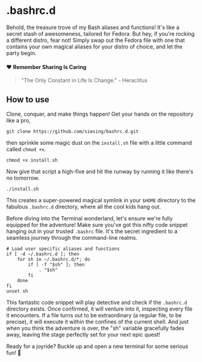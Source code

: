 # .bashrc.d
Behold, the treasure trove of my Bash aliases and functions! It's like a secret stash of awesomeness, tailored for Fedora. But hey, if you're rocking a different distro, fear not! Simply swap out the Fedora file with one that contains your own magical aliases for your distro of choice, and let the party begin. 

#### :heart: Remember Sharing Is Caring
> "The Only Constant in Life Is Change." - Heraclitus

## How to use
Clone, conquer, and make things happen! Get your hands on the repository like a pro, 
```console
git clone https://github.com/siesing/bashrc.d.git
```
then sprinkle some magic dust on the `install.sh` file with a little command called `chmod +x`.

```console
chmod +x install.sh
```

Now give that script a high-five and hit the runway by running it like there's no tomorrow.
```console
./install.sh
```
This creates a super-powered magical symlink in your `$HOME` directory to the fabulous `.bashrc.d` directory, where all the cool kids hang out.

Before diving into the Terminal wonderland, let's ensure we're fully equipped for the adventure! Make sure you've got this nifty code snippet hanging out in your trusted `.bashrc` file. It's the secret ingredient to a seamless journey through the command-line realms. 
```console
# Load user specific aliases and functions
if [ -d ~/.bashrc.d ]; then
	for sh in ~/.bashrc.d/*; do
		if [ -f "$sh" ]; then
			. "$sh"
		fi
	done
fi
unset sh
```
This fantastic code snippet will play detective and check if the `.bashrc.d` directory exists. Once confirmed, it will venture into it, inspecting every file it encounters. If a file turns out to be extraordinary (a regular file, to be precise), it will execute it within the confines of the current shell. And just when you think the adventure is over, the "sh" variable gracefully fades away, leaving the stage perfectly set for your next epic quest!

Ready for a joyride? Buckle up and open a new terminal for some serious fun! :tada:
